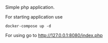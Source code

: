 Simple php application.

For starting application use  

```docker-compose up -d```

For using go to http://127.0.0.1:8080/index.php
